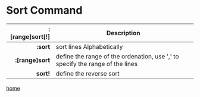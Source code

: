 # Sort Command

| :[range]sort[!]  	| Description	|
| ------------: | ---------- |
| **:sort** 		| sort lines Alphabetically |
| **:[range]sort** 		| define the range of the ordenation, use ',' to specify the range of the lines |
| **sort!** 		| define the reverse sort |

[home](https://github.com/MRCardoso/mcvim)
